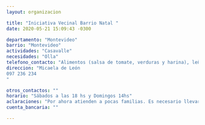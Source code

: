 ```yaml
---
layout: organizacion

title: "Iniciativa Vecinal Barrio Natal "
date: 2020-05-21 15:09:43 -0300

departamento: "Montevideo"
barrio: "Montevideo"
actividades: "Casavalle"
necesidades: "Olla"
telefono_contacto: "Alimentos (salsa de tomate, verduras y harina), leña y artículos de limpieza"
direccion: "Micaela de León
097 236 234
"

otros_contactos: ""
horario: "Sábados a las 18 hs y Domingos 14hs"
aclaraciones: "Por ahora atienden a pocas familias. Es necesario llevar recipiente."
cuenta_bancaria: ""

---
```

